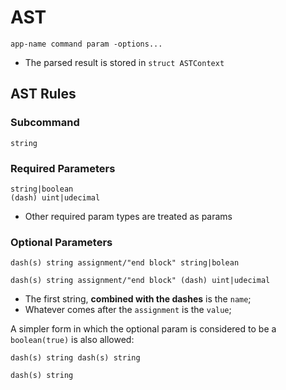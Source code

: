 # AST

````
app-name command param -options...
````

- The parsed result is stored in `struct ASTContext`

## AST Rules

### Subcommand

````
string
````

### Required Parameters

````
string|boolean
(dash) uint|udecimal
````
- Other required param types are treated as params

### Optional Parameters

````
dash(s) string assignment/"end block" string|bolean
````

````
dash(s) string assignment/"end block" (dash) uint|udecimal
````

- The first string, **combined with the dashes** is the `name`;
- Whatever comes after the `assignment` is the `value`;

A simpler form in which the optional param is considered to be a `boolean(true)` is 
also allowed:

````
dash(s) string dash(s) string
````

````
dash(s) string
````
